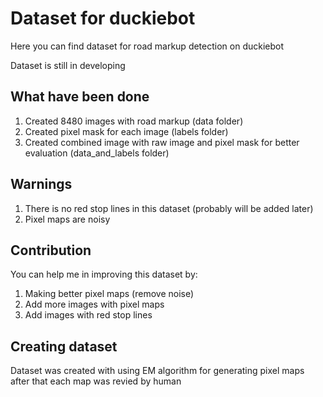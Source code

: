 # Dataset for duckiebot

Here you can find dataset for road markup detection on duckiebot

Dataset is still in developing

## What have been done
1. Created 8480 images with road markup (data folder)
2. Created pixel mask for each image  (labels folder)
3. Created combined image with raw image and pixel mask for better evaluation (data_and_labels folder)

## Warnings
1. There is no red stop lines in this dataset (probably will be added later)
2. Pixel maps are noisy

## Contribution
You can help me in improving this dataset by:
1. Making better pixel maps (remove noise)
2. Add more images with pixel maps
3. Add images with red stop lines 

## Creating dataset
Dataset was created with using EM algorithm for generating pixel maps after that each map was revied by human

